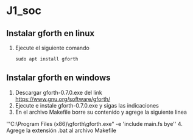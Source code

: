 # J1_soc

## Instalar gforth en linux

1. Ejecute el siguiente comando 

    `sudo apt install gforth`

## Instalar gforth en windows

1. Descargar gforth-0.7.0.exe del link https://www.gnu.org/software/gforth/
2. Ejecute e instale gforth-0.7.0.exe y sigas las indicaciones 
3. En el archivo Makefile borre su contenido y   agrege la siguiente linea
  
  '"C:\Program Files (x86)\gforth\gforth.exe" -e 'include main.fs bye''
4. Agrege la extensión .bat al archivo Makefile


